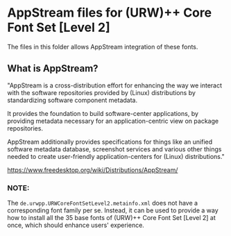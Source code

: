# AppStream files for (URW)++ Core Font Set [Level 2]

The files in this folder allows AppStream integration of these fonts.

## What is AppStream?
"AppStream is a cross-distribution effort for enhancing the way we interact with the software repositories provided by (Linux) distributions by standardizing software component metadata.

It provides the foundation to build software-center applications, by providing
metadata necessary for an application-centric view on package repositories.

AppStream additionally provides specifications for things like an unified
software metadata database, screenshot services and various other things needed
to create user-friendly application-centers for (Linux) distributions."

https://www.freedesktop.org/wiki/Distributions/AppStream/

### NOTE:
The `de.urwpp.URWCoreFontSetLevel2.metainfo.xml` does not have a corresponding
font family per se. Instead, it can be used to provide a way how to install all
the 35 base fonts of (URW)++ Core Font Set [Level 2] at once, which should
enhance users' experience.
